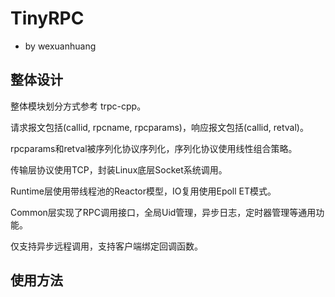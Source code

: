 # TinyRPC

- by wexuanhuang

## 整体设计

整体模块划分方式参考 trpc-cpp。

请求报文包括(callid, rpcname, rpcparams)，响应报文包括(callid, retval)。

rpcparams和retval被序列化协议序列化，序列化协议使用线性组合策略。

传输层协议使用TCP，封装Linux底层Socket系统调用。

Runtime层使用带线程池的Reactor模型，IO复用使用Epoll ET模式。

Common层实现了RPC调用接口，全局Uid管理，异步日志，定时器管理等通用功能。

仅支持异步远程调用，支持客户端绑定回调函数。

## 使用方法


